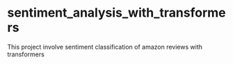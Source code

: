 # sentiment_analysis_with_transformers
This project involve sentiment classification of amazon reviews with transformers
